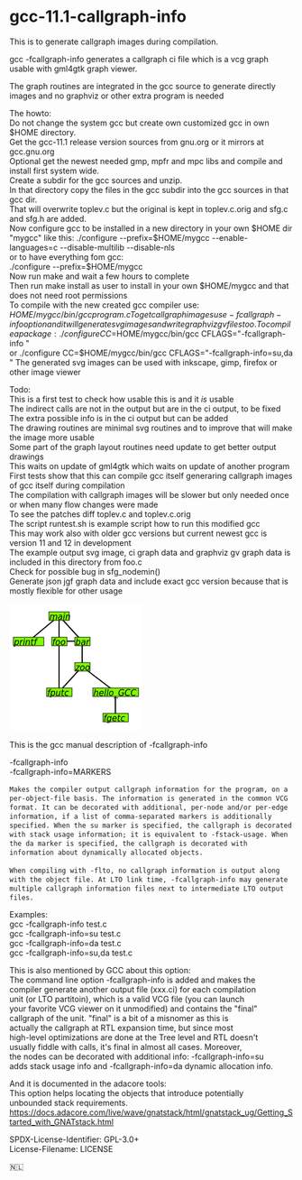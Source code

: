 # gcc-11.1-callgraph-info

This is to generate callgraph images during compilation.  

gcc -fcallgraph-info generates a callgraph ci file which is a vcg graph usable with gml4gtk graph viewer.  

The graph routines are integrated in the gcc source to generate directly images and no graphviz or other extra program is needed  

The howto:  
Do not change the system gcc but create own customized gcc in own $HOME directory.  
Get the gcc-11.1 release version sources from gnu.org or it mirrors at gcc.gnu.org  
Optional get the newest needed gmp, mpfr and mpc libs and compile and install first system wide.  
Create a subdir for the gcc sources and unzip.  
In that directory copy the files in the gcc subdir into the gcc sources in that gcc dir.  
That will overwrite toplev.c but the original is kept in toplev.c.orig and sfg.c and sfg.h are added.  
Now configure gcc to be installed in a new directory in your own $HOME dir "mygcc" like this:  
./configure --prefix=$HOME/mygcc --enable-languages=c --disable-multilib --disable-nls  
or to have everything fom gcc:  
./configure --prefix=$HOME/mygcc  
Now run make and wait a few hours to complete  
Then run make install as user to install in your own $HOME/mygcc and that does not need root permissions  
To compile with the new created gcc compiler use:  
$HOME/mygcc/bin/gcc program.c  
To get callgraph images use -fcallgraph-info option and it will generate svg images and write graphviz gv files too.  
To compile a package:  
./configure CC=$HOME/mygcc/bin/gcc CFLAGS="-fcallgraph-info "  
or
./configure CC=$HOME/mygcc/bin/gcc CFLAGS="-fcallgraph-info=su,da "
The generated svg images can be used with inkscape, gimp, firefox or other image viewer  

Todo:  
This is a first test to check how usable this is and it *is* usable  
The indirect calls are not in the output but are in the ci output, to be fixed  
The extra possible info is in the ci output but can be added  
The drawing routines are minimal svg routines and to improve that will make the image more usable  
Some part of the graph layout routines need update to get better output drawings  
This waits on update of gml4gtk which waits on update of another program  
First tests show that this can compile gcc itself generaring callgraph images of gcc itself during compilation  
The compilation with callgraph images will be slower but only needed once or when many flow changes were made  
To see the patches diff toplev.c and toplev.c.orig  
The script runtest.sh is example script how to run this modified gcc  
This may work also with older gcc versions but current newest gcc is version 11 and 12 in development  
The example output svg image, ci graph data and graphviz gv graph data is included in this directory from foo.c  
Check for possible bug in sfg_nodemin()  
Generate json jgf graph data and include exact gcc version because that is mostly flexible for other usage  

![screenshot](screenshot.png)

This is the gcc manual description of -fcallgraph-info  

-fcallgraph-info  
-fcallgraph-info=MARKERS  
  
    Makes the compiler output callgraph information for the program, on a per-object-file basis. The information is generated in the common VCG format. It can be decorated with additional, per-node and/or per-edge information, if a list of comma-separated markers is additionally specified. When the su marker is specified, the callgraph is decorated with stack usage information; it is equivalent to -fstack-usage. When the da marker is specified, the callgraph is decorated with information about dynamically allocated objects.  
  
    When compiling with -flto, no callgraph information is output along with the object file. At LTO link time, -fcallgraph-info may generate multiple callgraph information files next to intermediate LTO output files.  
  
Examples:  
gcc -fcallgraph-info test.c  
gcc -fcallgraph-info=su test.c  
gcc -fcallgraph-info=da test.c  
gcc -fcallgraph-info=su,da test.c  
  
This is also mentioned by GCC about this option:  
The command line option -fcallgraph-info is added and makes the  
compiler generate another output file (xxx.ci) for each compilation  
unit (or LTO partitoin), which is a valid VCG file (you can launch  
your favorite VCG viewer on it unmodified) and contains the "final"  
callgraph of the unit.  "final" is a bit of a misnomer as this is  
actually the callgraph at RTL expansion time, but since most  
high-level optimizations are done at the Tree level and RTL doesn't  
usually fiddle with calls, it's final in almost all cases.  Moreover,  
the nodes can be decorated with additional info: -fcallgraph-info=su  
adds stack usage info and -fcallgraph-info=da dynamic allocation info.  
  
And it is documented in the adacore tools:  
This option helps locating the objects that introduce potentially  
unbounded stack requirements.  
https://docs.adacore.com/live/wave/gnatstack/html/gnatstack_ug/Getting_Started_with_GNATstack.html  
  

SPDX-License-Identifier: GPL-3.0+  
License-Filename: LICENSE  

<span>🇳🇱</span>
